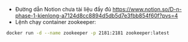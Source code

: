 - Đường dẫn Notion chưa tài liệu đầy đủ 
https://www.notion.so/D-n-phase-1-kienlong-a7124d8cc8894d5db5d7e3fbb854f60f?pvs=4
- Lệnh chạy container zookeeper:
```bash
docker run -d --name zookeeper -p 2181:2181 zookeeper:latest
```

